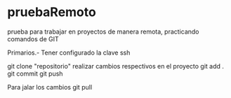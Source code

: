 # pruebaRemoto
prueba para trabajar en proyectos de manera remota, practicando comandos de GIT

Primarios.-
Tener configurado la clave ssh


git clone "repositorio"
realizar cambios respectivos en el proyecto
git add .
git commit
git push


Para jalar los cambios git pull
